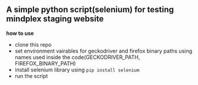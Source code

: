 **A simple python script(selenium) for testing mindplex staging website**
---
**how to use**
- clone this repo
- set environment vairables for geckodriver and firefox binary paths using names used inside the code(GECKODRIVER_PATH, FIREFOX_BINARY_PATH)
- install selenium library using `pip install selenium`
- run the script
